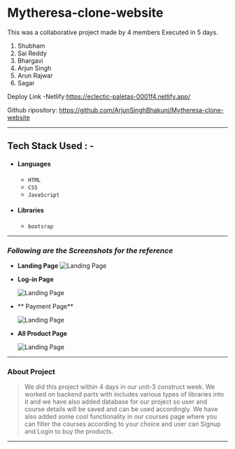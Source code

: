 # Mytheresa-clone-website

This was a collaborative project made by 4 members Executed in 5 days.
1) Shubham
2) Sai Reddy 
3) Bhargavi
4) Arjun Singh
5) Arun Rajwar
6) Sagar

  Deploy Link -Netlify:https://eclectic-paletas-0001f4.netlify.app/
 

  Github ripository: https://github.com/ArjunSinghBhakuni/Mytheresa-clone-website



 

---

## Tech Stack Used : -

- #### Languages
  - `HTML`
  - `CSS`
  - `JavaScript `
  

- #### Libraries
  - `bootsrap`
  

---

### _Following are the Screenshots for the reference_

- **Landing Page**
  ![Landing Page](https://i.postimg.cc/vHs6CJQ8/Screenshot-618.png)

- **Log-in Page**

  ![Landing Page](https://i.postimg.cc/L83xnsRV/Screenshot-549.png)

- ** Payment Page**

  ![Landing Page](https://i.postimg.cc/gkvDT0wP/Screenshot-545.png)


- **All Product Page**

  ![Landing Page](https://i.postimg.cc/FRWb0fnj/Screenshot-543.png)

---

### About Project

> We did this project within 4 days in our unit-3 construct week. We worked on backend parts with includes various types of libraries into it and we have also added database for our project so user and course details will be saved and can be used accordingly. We have also added some cool functionality in our courses page where you can filter the courses according to your choice and user can Signup and Login to buy the products.

---

 


